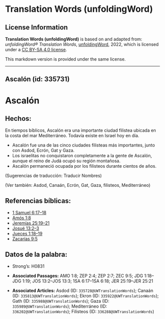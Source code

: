 # Translation Words (unfoldingWord)

## License Information

**Translation Words (unfoldingWord)** is based on and adapted from: _unfoldingWord® Translation Words_, [unfoldingWord](https://unfoldingword.org/utw), 2022, which is licensed under a [CC BY-SA 4.0 license](https://creativecommons.org/licenses/by-sa/4.0/legalcode.en).

This markdown version is provided under the same license.



--------------------------------

## Ascalón (id: 335731)

Ascalón
=======

Hechos:
-------

En tiempos bíblicos, Ascalón era una importante ciudad filistea ubicada en la costa del mar Mediterráneo. Todavía existe en Israel hoy en día.

* Ascalón fue una de las cinco ciudades filisteas más importantes, junto con Asdod, Ecrón, Gat y Gaza.
* Los israelitas no conquistaron completamente a la gente de Ascalón, aunque el reino de Judá ocupó su región montañosa.
* Ascalón permaneció ocupada por los filisteos durante cientos de años.

(Sugerencias de traducción: Traducir Nombres)

(Ver también: Asdod, Canaán, Ecrón, Gat, Gaza, filisteos, Mediterráneo)

Referencias bíblicas:
---------------------

* [1 Samuel 6:17–18](https://ref.ly/1Sam6:17-1Sam6:18)
* [Amós 1:8](https://ref.ly/Amos1:8)
* [Jeremías 25:19–21](https://ref.ly/Jer25:19-Jer25:21)
* [Josué 13:2–3](https://ref.ly/Josh13:2-Josh13:3)
* [Jueces 1:18–19](https://ref.ly/Judg1:18-Judg1:19)
* [Zacarías 9:5](https://ref.ly/Zech9:5)

Datos de la palabra:
--------------------

* Strong’s: H0831

* **Associated Passages:** AMO 1:8; ZEP 2:4; ZEP 2:7; ZEC 9:5; JDG 1:18–JDG 1:19; JOS 13:2–JOS 13:3; 1SA 6:17–1SA 6:18; JER 25:19–JER 25:21
* **Associated Articles:** Asdod (ID: `335728@UWTranslationWords`); Canaán (ID: `335813@UWTranslationWords`); Ekron (ID: `335922@UWTranslationWords`); Gath (ID: `335988@UWTranslationWords`); Gaza (ID: `335989@UWTranslationWords`); Mediterráneo (ID: `336202@UWTranslationWords`); Filisteos (ID: `336288@UWTranslationWords`)

